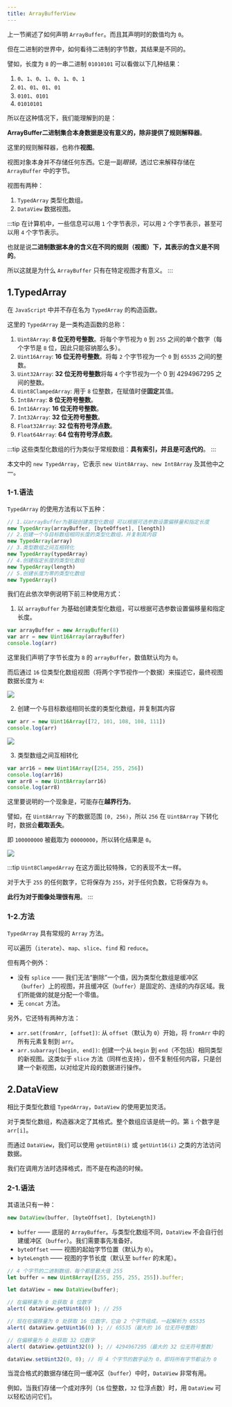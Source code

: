 ```yaml
---
title: ArrayBufferView
---
```


上一节阐述了如何声明 `ArrayBuffer`。而且其声明时的数值均为 `0`。

但在二进制的世界中，如何看待二进制的字节数，其结果是不同的。

譬如，长度为 `8` 的一串二进制 `01010101` 可以看做以下几种结果：

1. `0`、`1`、`0`、`1`、`0`、`1`、`0`、`1`
2. `01`、`01`、`01`、`01`
3. `0101`、`0101`
4. `01010101`

所以在这种情况下，我们能理解到的是：

**ArrayBuffer二进制集合本身数据是没有意义的，除非提供了规则解释器**。

这里的规则解释器，也称作**视图**。

视图对象本身并不存储任何东西。它是一副*眼镜*，透过它来解释存储在 `ArrayBuffer` 中的字节。

视图有两种：

1. `TypedArray` 类型化数组。
2. `DataView` 数据视图。

:::tip
在计算机中，一些信息可以用 `1` 个字节表示，可以用 `2` 个字节表示，甚至可以用 `4` 个字节表示。

也就是说**二进制数据本身的含义在不同的规则（视图）下，其表示的含义是不同的**。

所以这就是为什么 `ArrayBuffer` 只有在特定视图才有意义。
:::

## 1.TypedArray

在 `JavaScript` 中并不存在名为 `TypedArray` 的构造函数。

这里的 `TypedArray` 是一类构造函数的总称：

1. `Uint8Array`: **8 位无符号整数**。将每个字节视为 `0` 到 `255` 之间的单个数字（每个字节是 `8` 位，因此只能容纳那么多）。
2. `Uint16Array`: **16 位无符号整数**。将每 `2` 个字节视为一个 `0` 到 `65535` 之间的整数。
3. `Uint32Array`: **32 位无符号整数**将每 `4` 个字节视为一个 0 到 4294967295 之间的整数。
4. `Uint8ClampedArray`: 用于 `8` 位整数，在赋值时便**固定**其值。
5. `Int8Array`: **8 位无符号整数**。
6. `Int16Array`: **16 位无符号整数**。
7. `Int32Array`:  **32 位无符号整数**。
8. `Float32Array`: **32 位有符号浮点数**。
9. `Float64Array`: **64 位有符号浮点数**。

:::tip
这些类型化数组的行为类似于常规数组：**具有索引，并且是可迭代的**。
:::

本文中的 `new TypedArray`，它表示 `new Uint8Array`、`new Int8Array` 及其他中之一。

### 1-1.语法

`TypedArray` 的使用方法有以下五种：

```js
// 1.以arrayBuffer为基础创建类型化数组 可以根据可选参数设置偏移量和指定长度
new TypedArray(arrayBuffer, [byteOffset], [length])
// 2.创建一个与目标数组相同长度的类型化数组，并复制其内容
new TypedArray(array)
// 3.类型数组之间互相转化
new TypedArray(typedArray)
// 4.创建指定长度的类型化数组
new TypedArray(length)
// 5.创建长度为零的类型化数组
new TypedArray()
```

我们在此依次举例说明下前三种使用方式：

1. 以 `arrayBuffer` 为基础创建类型化数组，可以根据可选参数设置偏移量和指定长度。

```js
var arrayBuffer = new ArrayBuffer(8)
var arr = new Uint16Array(arrayBuffer)
console.log(arr)
```

这里我们声明了字节长度为 `8` 的 `arrayBuffer`，数值默认均为 `0`。

而后通过 `16` 位类型化数组视图（将两个字节视作一个数据）来描述它，最终视图数据长度为 `4`:

![](https://raw.githubusercontent.com/oneyoung19/vuepress-blog-img/main/img/e6c9d24ely1h3ce6eihn1j21sc0e4jtr.jpg)

2. 创建一个与目标数组相同长度的类型化数组，并复制其内容

```js
var arr = new Uint16Array([72, 101, 108, 108, 111])
console.log(arr)
```

![](https://raw.githubusercontent.com/oneyoung19/vuepress-blog-img/main/img/e6c9d24ely1h3cefa8wrkj21ya0e6acj.jpg)

3. 类型数组之间互相转化

```js
var arr16 = new Uint16Array([254, 255, 256])
console.log(arr16)
var arr8 = new Uint8Array(arr16)
console.log(arr8)
```

这里要说明的一个现象是，可能存在**越界行为**。

譬如，在 `Uint8Array` 下的数据范围 `[0, 256)`，所以 `256` 在 `Uint8Array` 下转化时，数据会**截取丢失**。

即 `100000000` 被截取为 `00000000`，所以转化结果是 `0`。

![](https://raw.githubusercontent.com/oneyoung19/vuepress-blog-img/main/img/e6c9d24ely1h3ceiiw25uj21vo0o6793.jpg)

:::tip
`Uint8ClampedArray` 在这方面比较特殊，它的表现不太一样。

对于大于 `255` 的任何数字，它将保存为 `255`，对于任何负数，它将保存为 `0`。

**此行为对于图像处理很有用**。
:::

### 1-2.方法

`TypedArray` 具有常规的 `Array` 方法。

可以遍历（`iterate`）、`map`、`slice`、`find` 和 `reduce`。

但有两个例外：

- 没有 `splice` —— 我们无法“删除”一个值，因为类型化数组是缓冲区（`buffer`）上的视图，并且缓冲区（`buffer`）是固定的、连续的内存区域。我们所能做的就是分配一个零值。
- 无 `concat` 方法。

另外，它还特有两种方法：

- `arr.set(fromArr, [offset])`: 从 `offset`（默认为 `0`）开始，将 `fromArr` 中的所有元素复制到 `arr`。
- `arr.subarray([begin, end])`: 创建一个从 `begin` 到 `end`（不包括）相同类型的新视图。这类似于 `slice` 方法（同样也支持），但不复制任何内容，只是创建一个新视图，以对给定片段的数据进行操作。

## 2.DataView

相比于类型化数组 `TypedArray`，`DataView` 的使用更加灵活。

对于类型化数组，构造器决定了其格式。整个数组应该是统一的。第 `i` 个数字是 `arr[i]`。

而通过 `DataView`，我们可以使用 `getUint8(i)` 或 `getUint16(i)` 之类的方法访问数据。

我们在调用方法时选择格式，而不是在构造的时候。

### 2-1.语法

其语法只有一种：

```js
new DataView(buffer, [byteOffset], [byteLength])
```

- `buffer` —— 底层的 `ArrayBuffer`。与类型化数组不同，`DataView` 不会自行创建缓冲区（`buffer`）。我们需要事先准备好。
- `byteOffset` —— 视图的起始字节位置（默认为 `0`）。
- `byteLength` —— 视图的字节长度（默认至 `buffer` 的末尾）。

```js
// 4 个字节的二进制数组，每个都是最大值 255
let buffer = new Uint8Array([255, 255, 255, 255]).buffer;

let dataView = new DataView(buffer);

// 在偏移量为 0 处获取 8 位数字
alert( dataView.getUint8(0) ); // 255

// 现在在偏移量为 0 处获取 16 位数字，它由 2 个字节组成，一起解析为 65535
alert( dataView.getUint16(0) ); // 65535（最大的 16 位无符号整数）

// 在偏移量为 0 处获取 32 位数字
alert( dataView.getUint32(0) ); // 4294967295（最大的 32 位无符号整数）

dataView.setUint32(0, 0); // 将 4 个字节的数字设为 0，即将所有字节都设为 0
```

当混合格式的数据存储在同一缓冲区（`buffer`）中时，`DataView` 非常有用。

例如，当我们存储一个成对序列（`16` 位整数，`32` 位浮点数）时，用 `DataView` 可以轻松访问它们。

